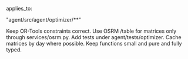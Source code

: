 applies_to:

"agent/src/agent/optimizer/**"

Keep OR-Tools constraints correct. Use OSRM /table for matrices only through services/osrm.py. Add tests under agent/tests/optimizer. Cache matrices by day where possible. Keep functions small and pure and fully typed.
